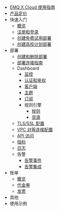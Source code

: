 * [EMQ X Cloud 使用指南](./README.md)
* [产品定价](./pricing.md)
* 快速入门
  * [概览](./quick_start/quick_start.md)
  * [注册和登录](./quick_start/signup_login.md)
  * [创建免费试用部署](./quick_start/free_trial.md)
  * [创建高校计划部署](./quick_start/edu_plans.md)
* 部署
  * [创建和删除部署](./deployments/create_delete.md)
  * [部署连接指南](./deployments/connections.md)
  * Dashboard
      * [监控](./deployments/dashboard/monitor.md)
      * [认证和鉴权](./deployments/dashboard/users_and_acl.md)
      * [客户端](./deployments/dashboard/clients.md)
      * [主题](./deployments/dashboard/topics.md)
      * [订阅](./deployments/dashboard/subscriptions.md)
      * 规则引擎
        * [规则](./deployments/dashboard/rule_engine/rules.md)
        * [资源](./deployments/dashboard/rule_engine/resources.md)
  * [TLS/SSL 配置](./deployments/tls.md)
  * [VPC 对等连接配置](./deployments/vpc_peering.md)
  * [API 访问](./deployments/api.md)
  * [指标](./deployments/metrics.md)
  * [日志](./deployments/logs.md)
  * 告警
    * [告警事件](./deployments/alerts/events.md)
    * [告警集成](./deployments/alerts/alert_integrations.md)
* 账单
  * [概览](./billing/overview.md)
  * [代金券](./billing/credits.md)
  * [发票](./billing/invoices.md)
* 其他
* 使用示例